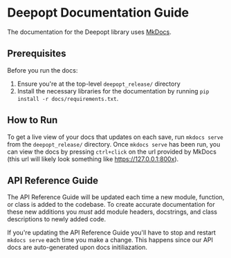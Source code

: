 # Deepopt Documentation Guide

The documentation for the Deepopt library uses [MkDocs](https://www.mkdocs.org/).

## Prerequisites

Before you run the docs:
1. Ensure you're at the top-level `deepopt_release/` directory
2. Install the necessary libraries for the documentation by running `pip install -r docs/requirements.txt`.

## How to Run

To get a live view of your docs that updates on each save, run `mkdocs serve` from the `deepopt_release/` directory. Once `mkdocs serve` has been run, you can view the docs by pressing `ctrl+click` on the url provided by MkDocs (this url will likely look something like https://127.0.0.1:800x).

## API Reference Guide

The API Reference Guide will be updated each time a new module, function, or class is added to the codebase. To create accurate documentation for these new additions you *must* add module headers, docstrings, and class descriptions to newly added code.

If you're updating the API Reference Guide you'll have to stop and restart `mkdocs serve` each time you make a change. This happens since our API docs are auto-generated upon docs initiliazation.

